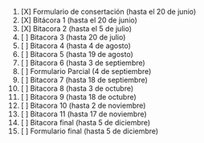 1. [X] Formulario de consertación (hasta el 20 de junio)
2. [X] Bitácora 1 (hasta el  20 de junio)
3. [X] Bitacora 2 (hasta el 5 de julio)
4. [ ] Bitacora 3 (hasta 20 de julio)
5. [ ] Bitacora 4 (hasta 4 de agosto)
6. [ ] Bitacora 5 (hasta 19 de agosto)
7. [ ] Bitacora 6 (hasta 3 de septiembre)
8. [ ] Formulario Parcial (4 de septiembre)
9. [ ] Bitacora 7 (hasta 18 de septiembre)
1. [ ] Bitacora 8 (hasta 3 de octubre)
1. [ ] Bitacora 9 (hasta 18 de octubre)
1. [ ] Bitacora 10 (hasta 2 de noviembre)
1. [ ] Bitacora 11 (hasta 17 de noviembre)
1. [ ] Bitacora final (hasta 5 de diciembre)
1. [ ] Formulario final (hasta 5 de diciembre)
